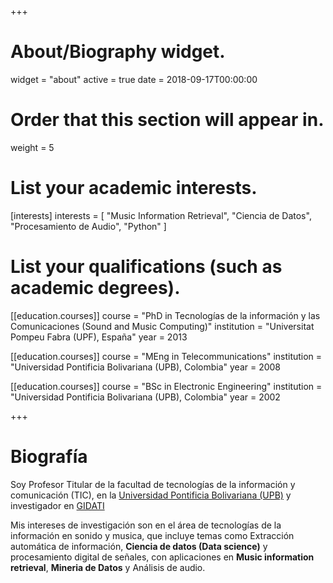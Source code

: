 +++
# About/Biography widget.
widget = "about"
active = true
date = 2018-09-17T00:00:00

# Order that this section will appear in.
weight = 5

# List your academic interests.
[interests]
  interests = [
  "Music Information Retrieval",
  "Ciencia de Datos",
  "Procesamiento de Audio",
  "Python"
  ]

# List your qualifications (such as academic degrees).
[[education.courses]]
    course = "PhD in Tecnologías de la información y las Comunicaciones (Sound and Music Computing)"
    institution = "Universitat Pompeu Fabra (UPF), España"
    year = 2013

[[education.courses]]
    course = "MEng in Telecommunications"
    institution = "Universidad Pontificia Bolivariana (UPB), Colombia"
    year = 2008

[[education.courses]]
    course = "BSc in Electronic Engineering"
    institution = "Universidad Pontificia Bolivariana (UPB), Colombia"
    year = 2002

+++

# Biografía
Soy Profesor Titular de la facultad de tecnologías de la información y comunicación (TIC), en la [Universidad Pontificia Bolivariana (UPB)](http://www.upb.edu.co/) y investigador en [GIDATI](https://www.upb.edu.co/es/investigacion/nuestro-sistema/grupos/grupo-investigaciones-desarrollo-aplicacion-telecomunicaciones-informatica-medellin)

Mis intereses de investigación son en el área de tecnologías de la información en sonido y musica, que incluye temas como Extracción automática de información, **Ciencia de datos (Data science)** y procesamiento digital de señales, con aplicaciones en **Music information retrieval**, **Mineria de Datos** y Análisis de audio.
